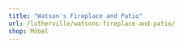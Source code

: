 ```yaml
---
title: "Watson's Fireplace and Patio"
url: /lutherville/watsons-fireplace-and-patio/
shop: Möbel
---
```

